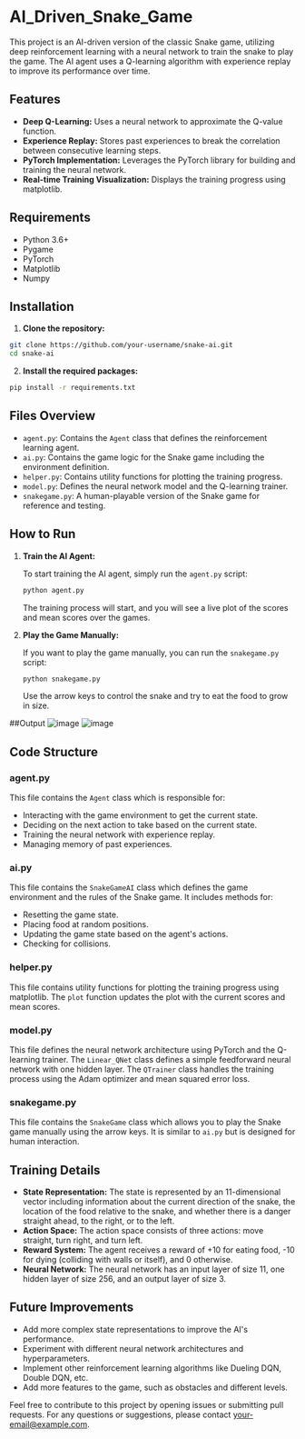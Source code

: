 # AI_Driven_Snake_Game

This project is an AI-driven version of the classic Snake game, utilizing deep reinforcement learning with a neural network to train the snake to play the game. The AI agent uses a Q-learning algorithm with experience replay to improve its performance over time.

## Features

- **Deep Q-Learning:** Uses a neural network to approximate the Q-value function.
- **Experience Replay:** Stores past experiences to break the correlation between consecutive learning steps.
- **PyTorch Implementation:** Leverages the PyTorch library for building and training the neural network.
- **Real-time Training Visualization:** Displays the training progress using matplotlib.

## Requirements

- Python 3.6+
- Pygame
- PyTorch
- Matplotlib
- Numpy

## Installation

1. **Clone the repository:**

```bash
git clone https://github.com/your-username/snake-ai.git
cd snake-ai
```

2. **Install the required packages:**

```bash
pip install -r requirements.txt
```

## Files Overview

- `agent.py`: Contains the `Agent` class that defines the reinforcement learning agent.
- `ai.py`: Contains the game logic for the Snake game including the environment definition.
- `helper.py`: Contains utility functions for plotting the training progress.
- `model.py`: Defines the neural network model and the Q-learning trainer.
- `snakegame.py`: A human-playable version of the Snake game for reference and testing.

## How to Run

1. **Train the AI Agent:**

   To start training the AI agent, simply run the `agent.py` script:

   ```bash
   python agent.py
   ```

   The training process will start, and you will see a live plot of the scores and mean scores over the games.

2. **Play the Game Manually:**

   If you want to play the game manually, you can run the `snakegame.py` script:

   ```bash
   python snakegame.py
   ```

   Use the arrow keys to control the snake and try to eat the food to grow in size.

##Output
![image](https://github.com/tripti-bhardwaj/AI_Driven_Snake_Game/images/63348938/a4446650-278b-4e2b-a01b-596be7726c36)
![image](https://github.com/tripti-bhardwaj/AI_Driven_Snake_Game/images/63348938/d9eb7209-603c-4a7f-9bdc-1ae554c25bf8)


## Code Structure

### agent.py

This file contains the `Agent` class which is responsible for:

- Interacting with the game environment to get the current state.
- Deciding on the next action to take based on the current state.
- Training the neural network with experience replay.
- Managing memory of past experiences.

### ai.py

This file contains the `SnakeGameAI` class which defines the game environment and the rules of the Snake game. It includes methods for:

- Resetting the game state.
- Placing food at random positions.
- Updating the game state based on the agent's actions.
- Checking for collisions.

### helper.py

This file contains utility functions for plotting the training progress using matplotlib. The `plot` function updates the plot with the current scores and mean scores.

### model.py

This file defines the neural network architecture using PyTorch and the Q-learning trainer. The `Linear_QNet` class defines a simple feedforward neural network with one hidden layer. The `QTrainer` class handles the training process using the Adam optimizer and mean squared error loss.

### snakegame.py

This file contains the `SnakeGame` class which allows you to play the Snake game manually using the arrow keys. It is similar to `ai.py` but is designed for human interaction.

## Training Details

- **State Representation:** The state is represented by an 11-dimensional vector including information about the current direction of the snake, the location of the food relative to the snake, and whether there is a danger straight ahead, to the right, or to the left.
- **Action Space:** The action space consists of three actions: move straight, turn right, and turn left.
- **Reward System:** The agent receives a reward of +10 for eating food, -10 for dying (colliding with walls or itself), and 0 otherwise.
- **Neural Network:** The neural network has an input layer of size 11, one hidden layer of size 256, and an output layer of size 3.

## Future Improvements

- Add more complex state representations to improve the AI's performance.
- Experiment with different neural network architectures and hyperparameters.
- Implement other reinforcement learning algorithms like Dueling DQN, Double DQN, etc.
- Add more features to the game, such as obstacles and different levels.

Feel free to contribute to this project by opening issues or submitting pull requests. For any questions or suggestions, please contact [your-email@example.com](mailto:your-email@example.com).
